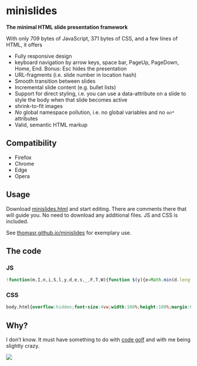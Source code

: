 # minislides

**The minimal HTML slide presentation framework**

With only <span class="js">709</em> bytes of JavaScript, <span class="css">371</span> bytes of CSS, and a few lines of HTML, it offers

* Fully responsive design
* keyboard navigation by arrow keys, space bar, PageUp, PageDown, Home, End.
  Bonus: Esc hides the presentation
* URL-fragments (i.e. slide number in location hash)
* Smooth transition between slides
* Incremental slide content (e.g. bullet lists)
* Support for direct styling, i.e. you can use a data-attribute on a slide to style the body when that slide becomes active
* shrink-to-fit images
* *No* global namespace pollution, i.e. no global variables and no `on*` attributes
* Valid, semantic HTML markup

## Compatibility

* Firefox
* Chrome
* Edge
* Opera

## Usage

Download [minislides.html](dist/minislides.html) and start editing. There are comments there that will guide you. No need to download any additional files. JS and CSS is included.

See [thomasr.github.io/minislides](http://thomasr.github.io/minislides/) for exemplary use. 

## The code

### JS
```javascript
!function(m,I,n,i,S,l,y,d,e,s,_,F,T,W){function $(y){e=Math.min(d.length,y||1),s=d[e-1],Array.from(s[S+"All"](i)).forEach(function(I){I[m].remove(n)}),l.hash=e,W.style.background=s[I].bg,W[I].slideId=s[I].id||e}function H(m){m=l.hash.substr(1),m!=e&&$(m)}W=y.body,d=Array.from(y[S+"All"]("section")),addEventListener("keydown",function(I){F=I.which-32,F&&2!=F&&7!=F&&8!=F||(_=s[S](i+":not(."+n+")"),_?_[m].add(n):$(e+1),T=1),1!=F&&5!=F&&6!=F||($(e-1),T=1),-5==F&&(W[m].toggle("muted"),T=1),4==F&&($(1),T=1),3==F&&($(1/0),T=1),T&&I.preventDefault()}),d.forEach(function(m,I){m.id=I+1}),H(),W[m].add("loaded"),setInterval(H,99)}("classList","dataset","revealed",".incremental","querySelector",location,document)
```

### CSS
```css
body,html{overflow:hidden;font-size:4vw;width:100%;height:100%;margin:0;padding:0}body.loaded{transition:.3s}body.loaded section{transition:opacity .5s}section{position:fixed;top:1vw;bottom:1vw;left:1vw;right:1vw;opacity:0}section:target{z-index:1}body:not(.muted) section:target{opacity:1}img{max-height:100%;max-width:100%}.incremental:not(.revealed){visibility:hidden}
```

## Why?

I don’t know. It must have something to do with [code golf](https://en.wikipedia.org/wiki/Code_golf) and with me being slightly crazy.

[![](https://img.shields.io/github/license/ThomasR/minislides.svg)](LICENSE)
